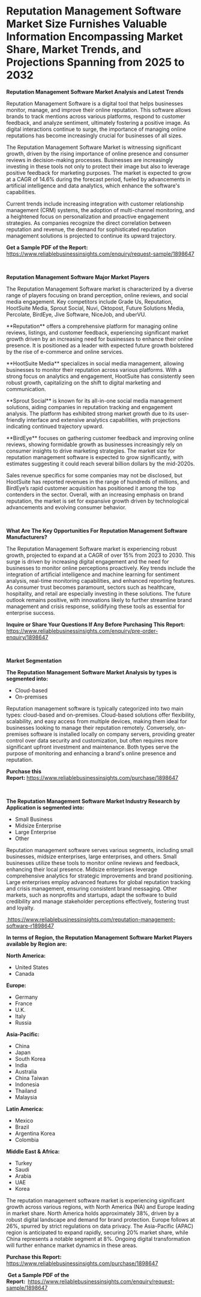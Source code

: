 <p><h1>Reputation Management Software Market Size Furnishes Valuable Information Encompassing Market Share, Market Trends, and Projections Spanning from 2025 to 2032</h1></p><p><strong>Reputation Management Software Market Analysis and Latest Trends</strong></p>
<p><p>Reputation Management Software is a digital tool that helps businesses monitor, manage, and improve their online reputation. This software allows brands to track mentions across various platforms, respond to customer feedback, and analyze sentiment, ultimately fostering a positive image. As digital interactions continue to surge, the importance of managing online reputations has become increasingly crucial for businesses of all sizes.</p><p>The Reputation Management Software Market is witnessing significant growth, driven by the rising importance of online presence and consumer reviews in decision-making processes. Businesses are increasingly investing in these tools not only to protect their image but also to leverage positive feedback for marketing purposes. The market is expected to grow at a CAGR of 14.6% during the forecast period, fueled by advancements in artificial intelligence and data analytics, which enhance the software's capabilities. </p><p>Current trends include increasing integration with customer relationship management (CRM) systems, the adoption of multi-channel monitoring, and a heightened focus on personalization and proactive engagement strategies. As companies recognize the direct correlation between reputation and revenue, the demand for sophisticated reputation management solutions is projected to continue its upward trajectory.</p></p>
<p><strong>Get a Sample PDF of the Report:&nbsp;</strong> <a href="https://www.reliablebusinessinsights.com/enquiry/request-sample/1898647?utm_campaign=118&utm_medium=2&utm_source=Github&utm_content=ia&utm_term=19042025&utm_id=reputation-management-software">https://www.reliablebusinessinsights.com/enquiry/request-sample/1898647</a></p>
<p>&nbsp;</p>
<p><strong>Reputation Management Software Major Market Players</strong></p>
<p><p>The Reputation Management Software market is characterized by a diverse range of players focusing on brand perception, online reviews, and social media engagement. Key competitors include Grade Us, Reputation, HootSuite Media, Sprout Social, Nuvi, Oktopost, Future Solutions Media, Percolate, BirdEye, Jive Software, NiceJob, and uberVU.</p><p>**Reputation** offers a comprehensive platform for managing online reviews, listings, and customer feedback, experiencing significant market growth driven by an increasing need for businesses to enhance their online presence. It is positioned as a leader with expected future growth bolstered by the rise of e-commerce and online services.</p><p>**HootSuite Media** specializes in social media management, allowing businesses to monitor their reputation across various platforms. With a strong focus on analytics and engagement, HootSuite has consistently seen robust growth, capitalizing on the shift to digital marketing and communication.</p><p>**Sprout Social** is known for its all-in-one social media management solutions, aiding companies in reputation tracking and engagement analysis. The platform has exhibited strong market growth due to its user-friendly interface and extensive analytics capabilities, with projections indicating continued trajectory upward.</p><p>**BirdEye** focuses on gathering customer feedback and improving online reviews, showing formidable growth as businesses increasingly rely on consumer insights to drive marketing strategies. The market size for reputation management software is expected to grow significantly, with estimates suggesting it could reach several billion dollars by the mid-2020s.</p><p>Sales revenue specifics for some companies may not be disclosed, but HootSuite has reported revenues in the range of hundreds of millions, and BirdEye’s rapid customer acquisition has positioned it among the top contenders in the sector. Overall, with an increasing emphasis on brand reputation, the market is set for expansive growth driven by technological advancements and evolving consumer behavior.</p></p>
<p>&nbsp;</p>
<p><strong>What Are The Key Opportunities For Reputation Management Software Manufacturers?</strong></p>
<p><p>The Reputation Management Software market is experiencing robust growth, projected to expand at a CAGR of over 15% from 2023 to 2030. This surge is driven by increasing digital engagement and the need for businesses to monitor online perceptions proactively. Key trends include the integration of artificial intelligence and machine learning for sentiment analysis, real-time monitoring capabilities, and enhanced reporting features. As consumer trust becomes paramount, sectors such as healthcare, hospitality, and retail are especially investing in these solutions. The future outlook remains positive, with innovations likely to further streamline brand management and crisis response, solidifying these tools as essential for enterprise success.</p></p>
<p><strong>Inquire or Share Your Questions If Any Before Purchasing This Report:</strong> <a href="https://www.reliablebusinessinsights.com/enquiry/pre-order-enquiry/1898647?utm_campaign=118&utm_medium=2&utm_source=Github&utm_content=ia&utm_term=19042025&utm_id=reputation-management-software">https://www.reliablebusinessinsights.com/enquiry/pre-order-enquiry/1898647</a></p>
<p>&nbsp;</p>
<p><strong>Market Segmentation</strong></p>
<p><strong>The Reputation Management Software Market Analysis by types is segmented into:</strong></p>
<p><ul><li>Cloud-based</li><li>On-premises</li></ul></p>
<p><p>Reputation management software is typically categorized into two main types: cloud-based and on-premises. Cloud-based solutions offer flexibility, scalability, and easy access from multiple devices, making them ideal for businesses looking to manage their reputation remotely. Conversely, on-premises software is installed locally on company servers, providing greater control over data security and customization, but often requires more significant upfront investment and maintenance. Both types serve the purpose of monitoring and enhancing a brand's online presence and reputation.</p></p>
<p><strong>Purchase this Report:&nbsp;</strong><a href="https://www.reliablebusinessinsights.com/purchase/1898647?utm_campaign=118&utm_medium=2&utm_source=Github&utm_content=ia&utm_term=19042025&utm_id=reputation-management-software">https://www.reliablebusinessinsights.com/purchase/1898647</a></p>
<p>&nbsp;</p>
<p><strong>The Reputation Management Software Market Industry Research by Application is segmented into:</strong></p>
<p><ul><li>Small Business</li><li>Midsize Enterprise</li><li>Large Enterprise</li><li>Other</li></ul></p>
<p><p>Reputation management software serves various segments, including small businesses, midsize enterprises, large enterprises, and others. Small businesses utilize these tools to monitor online reviews and feedback, enhancing their local presence. Midsize enterprises leverage comprehensive analytics for strategic improvements and brand positioning. Large enterprises employ advanced features for global reputation tracking and crisis management, ensuring consistent brand messaging. Other markets, such as nonprofits and startups, adapt the software to build credibility and manage stakeholder perceptions effectively, fostering trust and loyalty.</p></p>
<p><a href="https://www.reliablebusinessinsights.com/reputation-management-software-r1898647?utm_campaign=118&utm_medium=2&utm_source=Github&utm_content=ia&utm_term=19042025&utm_id=reputation-management-software">&nbsp;https://www.reliablebusinessinsights.com/reputation-management-software-r1898647</a></p>
<p><strong>In terms of Region, the Reputation Management Software Market Players available by Region are:</strong></p>
<p>
    <p> <strong> North America: </strong>
        <ul>
            <li>United States</li>
            <li>Canada</li>
        </ul>
        </p> 
    <p> <strong> Europe: </strong>
        <ul>
            <li>Germany</li>
            <li>France</li>
            <li>U.K.</li>
            <li>Italy</li>
            <li>Russia</li>
        </ul>
        </p> 
    <p> <strong> Asia-Pacific: </strong>
        <ul>
            <li>China</li>
            <li>Japan</li>
            <li>South Korea</li>
            <li>India</li>
            <li>Australia</li>
            <li>China Taiwan</li>
            <li>Indonesia</li>
            <li>Thailand</li>
            <li>Malaysia</li>
        </ul>
        </p> 
    <p> <strong> Latin America: </strong>
        <ul>
            <li>Mexico</li>
            <li>Brazil</li>
            <li>Argentina Korea</li>
            <li>Colombia</li>
        </ul>
        </p> 
    <p> <strong> Middle East & Africa: </strong>
        <ul>
            <li>Turkey</li>
            <li>Saudi</li>
            <li>Arabia</li>
            <li>UAE</li>
            <li>Korea</li>
        </ul>
    </p>
    </p>
<p><p>The reputation management software market is experiencing significant growth across various regions, with North America (NA) and Europe leading in market share. North America holds approximately 38%, driven by a robust digital landscape and demand for brand protection. Europe follows at 26%, spurred by strict regulations on data privacy. The Asia-Pacific (APAC) region is anticipated to expand rapidly, securing 20% market share, while China represents a notable segment at 8%. Ongoing digital transformation will further enhance market dynamics in these areas.</p></p>
<p><strong>Purchase this Report: </strong><a href="https://www.reliablebusinessinsights.com/purchase/1898647?utm_campaign=118&utm_medium=2&utm_source=Github&utm_content=ia&utm_term=19042025&utm_id=reputation-management-software">https://www.reliablebusinessinsights.com/purchase/1898647</a></p>
<p>&nbsp;<strong>Get a Sample PDF of the Report:&nbsp;&nbsp;</strong><a href="https://www.reliablebusinessinsights.com/enquiry/request-sample/1898647?utm_campaign=118&utm_medium=2&utm_source=Github&utm_content=ia&utm_term=19042025&utm_id=reputation-management-software">https://www.reliablebusinessinsights.com/enquiry/request-sample/1898647</a></p>
<p><strong></strong></p>
<p><p></p><p></p><p></p></p>